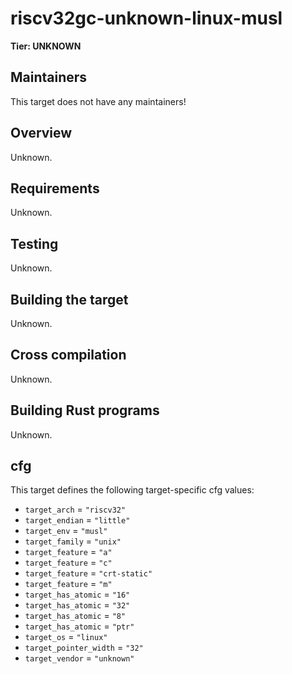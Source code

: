 # riscv32gc-unknown-linux-musl

**Tier: UNKNOWN**

## Maintainers
This target does not have any maintainers!

## Overview
Unknown.

## Requirements
Unknown.

## Testing
Unknown.

## Building the target
Unknown.

## Cross compilation
Unknown.

## Building Rust programs
Unknown.

## cfg
This target defines the following target-specific cfg values:
- `target_arch` = `"riscv32"`
- `target_endian` = `"little"`
- `target_env` = `"musl"`
- `target_family` = `"unix"`
- `target_feature` = `"a"`
- `target_feature` = `"c"`
- `target_feature` = `"crt-static"`
- `target_feature` = `"m"`
- `target_has_atomic` = `"16"`
- `target_has_atomic` = `"32"`
- `target_has_atomic` = `"8"`
- `target_has_atomic` = `"ptr"`
- `target_os` = `"linux"`
- `target_pointer_width` = `"32"`
- `target_vendor` = `"unknown"`

